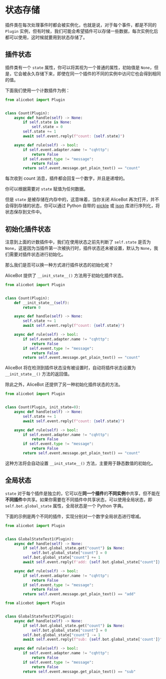 # 状态存储

插件类在每次处理事件时都会被实例化，也就是说，对于每个事件，都是不同的 `Plugin` 实例，但有时候，我们可能会希望插件可以存储一些数据，每次实例化后都可以使用，这时候就要用到状态存储了。

## 插件状态

插件类有一个 `state` 属性，你可以将其视为一个普通的属性，初始值是 `None`，但是，它会被永久存储下来，即使在同一个插件的不同的实例中访问它也会得到相同的值。

下面我们使用一个计数插件为例：

```python
from alicebot import Plugin


class Count(Plugin):
    async def handle(self) -> None:
        if self.state is None:
            self.state = 0
        self.state += 1
        await self.event.reply(f"count: {self.state}")

    async def rule(self) -> bool:
        if self.event.adapter.name != "cqhttp":
            return False
        if self.event.type != "message":
            return False
        return self.event.message.get_plain_text() == "count"

```

每次收到 count 消息，插件都会回复一个数字，并且是递增的。

你可以根据需要对 `state` 赋值为任何数据。

但是 `state` 是被存储在内存中的，这意味着，当你关闭 AliceBot 再次打开，并不会得到存储的状态，你可以通过 Python 自带的 [pickle](https://docs.python.org/zh-cn/3/library/pickle.html) 或 [json](https://docs.python.org/zh-cn/3/library/json.html) 库进行序列化，将状态保存到文件中。

## 初始化插件状态

注意到上面的计数插件中，我们在使用状态之前先判断了 `self.state` 是否为 `None`，这是因为当插件第一次被执行时，插件状态还未被设置，默认为 `None`，我们需要对插件状态进行初始化。

那么我们是否可以换一种方式进行插件状态的初始化呢？

AliceBot 提供了 `__init_state__()` 方法用于初始化插件状态。

```python {5-6}
from alicebot import Plugin


class Count(Plugin):
    def __init_state__(self):
        return 0

    async def handle(self) -> None:
        self.state += 1
        await self.event.reply(f"count: {self.state}")

    async def rule(self) -> bool:
        if self.event.adapter.name != "cqhttp":
            return False
        if self.event.type != "message":
            return False
        return self.event.message.get_plain_text() == "count"

```

AliceBot 将在检测到插件状态没有被设置时，自动将插件状态设置为 `__init_state__()` 方法的返回值。

除此之外，AliceBot 还提供了另一种初始化插件状态的方法。

```python {4}
from alicebot import Plugin


class Count(Plugin, init_state=0):
    async def handle(self) -> None:
        self.state += 1
        await self.event.reply(f"count: {self.state}")

    async def rule(self) -> bool:
        if self.event.adapter.name != "cqhttp":
            return False
        if self.event.type != "message":
            return False
        return self.event.message.get_plain_text() == "count"

```

这种方法将会自动设置 `__init_state__()` 方法，主要用于静态数值的初始化。

## 全局状态

`state` 对于每个插件是独立的，它可以在**同一个插件**的**不同实例**中共享，但不能在**不同插件**中共享。如果你需要在不同插件中共享状态，可以使用全局状态，即 `self.bot.global_state` 属性，全局状态是一个 Python 字典。

下面的示例是两个不同的插件，实现分别对一个数字全局状态进行增减。

```python
from alicebot import Plugin


class GlobalStateTest1(Plugin):
    async def handle(self) -> None:
        if self.bot.global_state.get("count") is None:
            self.bot.global_state["count"] = 0
        self.bot.global_state["count"] += 1
        await self.event.reply(f'add: {self.bot.global_state["count"]}')

    async def rule(self) -> bool:
        if self.event.adapter.name != "cqhttp":
            return False
        if self.event.type != "message":
            return False
        return self.event.message.get_plain_text() == "add"

```

```python
from alicebot import Plugin


class GlobalStateTest2(Plugin):
    async def handle(self) -> None:
        if self.bot.global_state.get("count") is None:
            self.bot.global_state["count"] = 0
        self.bot.global_state["count"] -= 1
        await self.event.reply(f"sub: {self.bot.global_state['count']}")

    async def rule(self) -> bool:
        if self.event.adapter.name != "cqhttp":
            return False
        if self.event.type != "message":
            return False
        return self.event.message.get_plain_text() == "sub"

```
